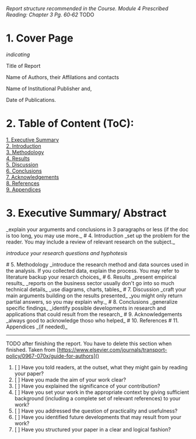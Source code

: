 _Report structure recommended in the Course. Module 4 Prescribed Reading: Chapter 3 Pg. 60‐62_
TODO


# 1. **Cover Page**

_indicating_

Title of Report

Name of Authors, their Affilations and contacts

Name of Institutional Publisher and, 

Date of Publications.

# 2. **Table of Content** (ToC):

[1. Executive Summary](#executive-summary)  
[2. Introduction](#conclusions)   
[3. Methodology](#conclusions)  
[4. Results](#conclusions)  
[5. Discussion](#conclusions)  
[6. Conclusions](#conclusions)  
[7. Acknowledgements](#acknowledgements)  
[8. References](#references)  
[9. Appendices](#appendices)  
 


# 3. Executive Summary/ Abstract 
<a name="executive-summary"/> 
_explain your arguments and conclusions in 3 paragraphs or less (if the doc is too long, you may use more._

<a name="detailed-contents"/> 
# 4. Introduction
_set up the problem for the reader. You may include a review of relevant research on the subject._

_introduce your research questions and hyphotesis_

<a name="detailed-contents"/> 
# 5. Methodology
_introduce the research method and data sources used in the analysis. If you collected data, explain the process. You may refer to literature backup your resarch choices_

<a name="detailed-contents"/> 
# 6.  Results
_present empirical results_
_reports on the business sector usually don't go into so much technical details_
_use diagrams, charts, tables_

<a name="detailed-contents"/> 
# 7. Discussion
_craft your main arguments building on the results presented_
_you might only return partial answers, so you may explain why._

<a name="conclusions"/> 
# 8. Conclusions
_generalize specific findings_
_identify possible developments in research and applications that could result from the research_

<a name="acknowledgements"/> 
# 9. Acknowledgements
_always good to acknowledge thoso who helped_

<a name="references"/> 
# 10. References

<a name="appendices"/> 
# 11. Appendices
_(if needed)_

****
TODO after finishing the report. You have to delete this section when finished.
Taken from [https://www.elsevier.com/journals/transport-policy/0967-070x/guide-for-authors]()

1. [ ] Have you told readers, at the outset, what they might gain by reading your paper?
2. [ ] Have you made the aim of your work clear?
3. [ ] Have you explained the significance of your contribution?
4. [ ] Have you set your work in the appropriate context by giving sufficient background (including a complete set of relevant references) to your work?
5. [ ] Have you addressed the question of practicality and usefulness?
6. [ ] Have you identified future developments that may result from your work?
7. [ ] Have you structured your paper in a clear and logical fashion?
